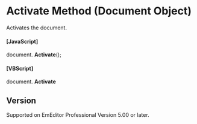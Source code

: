 # Activate Method (Document Object)

Activates the document.

#### \[JavaScript\]

document. **Activate**();

#### \[VBScript\]

document. **Activate**

## Version

Supported on EmEditor Professional Version 5.00 or later.